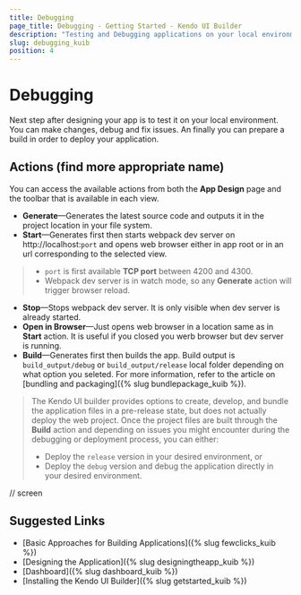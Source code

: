 ```yaml
---
title: Debugging
page_title: Debugging - Getting Started - Kendo UI Builder
description: "Testing and Debugging applications on your local environment with Kendo UI Builder."
slug: debugging_kuib
position: 4
---
```


# Debugging

Next step after designing your app is to test it on your local environment. You can make changes, debug and fix issues. An finally you can prepare a build in order to deploy your application.

## Actions (find more appropriate name)

You can access the available actions from both the **App Design** page and the toolbar that is available in each view.

* **Generate**&mdash;Generates the latest source code and outputs it in the project location in your file system.
* **Start**&mdash;Generates first then starts webpack dev server on http://localhost:`port` and opens web browser either in app root or in an url corresponding to the selected view.
> * `port` is first available **TCP port** between 4200 and 4300.
> * Webpack dev server is in watch mode, so any **Generate** action will trigger browser reload.
* **Stop**&mdash;Stops webpack dev server. It is only visible when dev server is already started.
* **Open in Browser**&mdash;Just opens web browser in a location same as in **Start** action. It is useful if you closed you werb browser but dev server is running.
* **Build**&mdash;Generates first then builds the app. Build output is `build_output/debug` or `build_output/release` local folder depending on what option you seleted. For more information, refer to the article on [bundling and packaging]({% slug bundlepackage_kuib %}).

> The Kendo UI builder provides options to create, develop, and bundle the application files in a pre-release state, but does not actually deploy the web project. Once the project files are built through the **Build** action and depending on issues you might encounter during the debugging or deployment process, you can either:
> * Deploy the `release` version in your desired environment, or
> * Deploy the `debug` version and debug the application directly in your desired environment.

// screen

## Suggested Links

* [Basic Approaches for Building Applications]({% slug fewclicks_kuib %})
* [Designing the Application]({% slug designingtheapp_kuib %})
* [Dashboard]({% slug dashboard_kuib %})
* [Installing the Kendo UI Builder]({% slug getstarted_kuib %})
